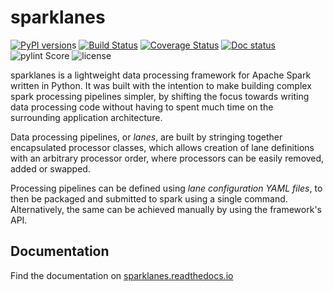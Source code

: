 sparklanes
==========

[![PyPI version](https://badge.fury.io/py/sparklanes.svg)](https://badge.fury.io/py/sparklanes)s
[![Build Status](https://travis-ci.org/ksbg/sparklanes.svg?branch=master)](https://travis-ci.org/ksbg/sparklanes?branch=master)
[![Coverage Status](https://coveralls.io/repos/github/ksbg/sparklanes/badge.svg?branch=master)](https://coveralls.io/github/ksbg/sparklanes?branch=master)
[![Doc status](https://sparklanes.readthedocs.io/en/latest/?badge=latest)](https://sparklanes.readthedocs.io)
![pylint Score](https://mperlet.github.io/pybadge/badges/9.88.svg)
![license](https://img.shields.io/github/license/ksbg/sparklanes.svg)


sparklanes is a lightweight data processing framework for Apache Spark
written in Python. It was built with the intention to make building
complex spark processing pipelines simpler, by shifting the focus
towards writing data processing code without having to spent much time
on the surrounding application architecture.

Data processing pipelines, or *lanes*, are built by stringing together
encapsulated processor classes, which allows creation of lane definitions
with an arbitrary processor order, where processors can be easily
removed, added or swapped.

Processing pipelines can be defined using *lane configuration YAML files*,
to then be packaged and submitted to spark using a single command.
Alternatively, the same can be achieved manually by using the framework's
API.

Documentation
-------------

Find the documentation on [sparklanes.readthedocs.io](https://sparklanes.readthedocs.io)
